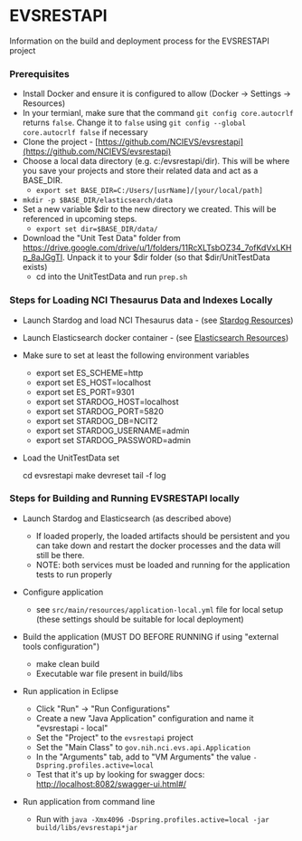 # EVSRESTAPI

Information on the build and deployment process for the EVSRESTAPI project

### Prerequisites

* Install Docker and ensure it is configured to allow (Docker -> Settings -> Resources)
* In your termianl, make sure that the command `git config core.autocrlf` returns `false`. Change it to `false` using `git config --global core.autocrlf false` if necessary
* Clone the project - [https://github.com/NCIEVS/evsrestapi](https://github.com/NCIEVS/evsrestapi)
* Choose a local data directory (e.g. c:/evsrestapi/dir). This will be where you save your projects and store their related data and act as a BASE_DIR.
  * `export set BASE_DIR=C:/Users/[usrName]/[your/local/path]`
* `mkdir -p $BASE_DIR/elasticsearch/data`
* Set a new variable $dir to the new directory we created. This will be referenced in upcoming steps. 
  * `export set dir=$BASE_DIR/data/`
* Download the "Unit Test Data" folder from <https://drive.google.com/drive/u/1/folders/11RcXLTsbOZ34_7ofKdVxLKHp_8aJGgTI>.  Unpack it to your $dir folder (so that $dir/UnitTestData exists)
  * cd into the UnitTestData and run `prep.sh`

### Steps for Loading NCI Thesaurus Data and Indexes Locally

* Launch Stardog and load NCI Thesaurus data - (see [Stardog Resources](STARDOG.md))
* Launch Elasticsearch docker container - (see [Elasticsearch Resources](ELASTICSEARCH.md))

* Make sure to set at least the following environment variables
    * export set ES_SCHEME=http
    * export set ES_HOST=localhost
    * export set ES_PORT=9301
    * export set STARDOG_HOST=localhost
    * export set STARDOG_PORT=5820
    * export set STARDOG_DB=NCIT2
    * export set STARDOG_USERNAME=admin
    * export set STARDOG_PASSWORD=admin

* Load the UnitTestData set

    cd evsrestapi
    make devreset
    tail -f log

### Steps for Building and Running EVSRESTAPI locally

* Launch Stardog and Elasticsearch (as described above)
  * If loaded properly, the loaded artifacts should be persistent and you can take down and restart the docker processes and the data will still be there.
  * NOTE: both services must be loaded and running for the application tests to run properly
* Configure application
  * see `src/main/resources/application-local.yml` file for local setup (these settings should be suitable for local deployment)
* Build the application (MUST DO BEFORE RUNNING if using "external tools configuration")
  * make clean build
  * Executable war file present in build/libs

* Run application in Eclipse
  * Click "Run" -> "Run Configurations"
  * Create a new "Java Application" configuration and name it "evsrestapi - local"
  * Set the "Project" to the `evsrestapi` project
  * Set the "Main Class" to `gov.nih.nci.evs.api.Application`
  * In the "Arguments" tab, add to "VM Arguments" the value `-Dspring.profiles.active=local`
  * Test that it's up by looking for swagger docs: [http://localhost:8082/swagger-ui.html#/](http://localhost:8082/swagger-ui.html#/)

* Run application from command line
  * Run with `java -Xmx4096 -Dspring.profiles.active=local -jar build/libs/evsrestapi*jar`

